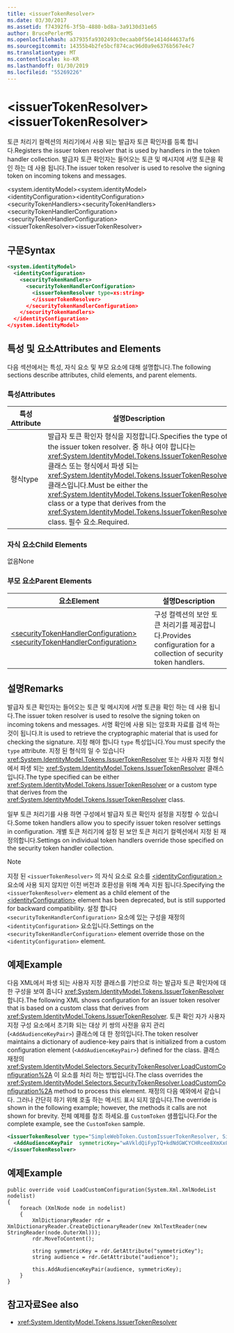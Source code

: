 ```yaml
---
title: <issuerTokenResolver>
ms.date: 03/30/2017
ms.assetid: f74392f6-3f5b-4880-bd8a-3a9130d31e65
author: BrucePerlerMS
ms.openlocfilehash: a37935fa9302493c0ecaab0f56e1414d44637af6
ms.sourcegitcommit: 14355b4b2fe5bcf874cac96d0a9e6376b567e4c7
ms.translationtype: MT
ms.contentlocale: ko-KR
ms.lasthandoff: 01/30/2019
ms.locfileid: "55269226"
---
```

# <a name="issuertokenresolver"></a><span data-ttu-id="49e41-101">\<issuerTokenResolver></span><span class="sxs-lookup"><span data-stu-id="49e41-101">\<issuerTokenResolver></span></span>
<span data-ttu-id="49e41-102">토큰 처리기 컬렉션의 처리기에서 사용 되는 발급자 토큰 확인자를 등록 합니다.</span><span class="sxs-lookup"><span data-stu-id="49e41-102">Registers the issuer token resolver that is used by handlers in the token handler collection.</span></span> <span data-ttu-id="49e41-103">발급자 토큰 확인자는 들어오는 토큰 및 메시지에 서명 토큰을 확인 하는 데 사용 됩니다.</span><span class="sxs-lookup"><span data-stu-id="49e41-103">The issuer token resolver is used to resolve the signing token on incoming tokens and messages.</span></span>  
  
 <span data-ttu-id="49e41-104">\<system.identityModel></span><span class="sxs-lookup"><span data-stu-id="49e41-104">\<system.identityModel></span></span>  
<span data-ttu-id="49e41-105">\<identityConfiguration></span><span class="sxs-lookup"><span data-stu-id="49e41-105">\<identityConfiguration></span></span>  
<span data-ttu-id="49e41-106">\<securityTokenHandlers></span><span class="sxs-lookup"><span data-stu-id="49e41-106">\<securityTokenHandlers></span></span>  
<span data-ttu-id="49e41-107">\<securityTokenHandlerConfiguration></span><span class="sxs-lookup"><span data-stu-id="49e41-107">\<securityTokenHandlerConfiguration></span></span>  
<span data-ttu-id="49e41-108">\<issuerTokenResolver></span><span class="sxs-lookup"><span data-stu-id="49e41-108">\<issuerTokenResolver></span></span>  
  
## <a name="syntax"></a><span data-ttu-id="49e41-109">구문</span><span class="sxs-lookup"><span data-stu-id="49e41-109">Syntax</span></span>  
  
```xml  
<system.identityModel>  
  <identityConfiguration>  
    <securityTokenHandlers>  
      <securityTokenHandlerConfiguration>  
        <issuerTokenResolver type=xs:string>  
        </issuerTokenResolver>  
      </securityTokenHandlerConfiguration>  
    </securityTokenHandlers>  
  </identityConfiguration>  
</system.identityModel>  
```  
  
## <a name="attributes-and-elements"></a><span data-ttu-id="49e41-110">특성 및 요소</span><span class="sxs-lookup"><span data-stu-id="49e41-110">Attributes and Elements</span></span>  
 <span data-ttu-id="49e41-111">다음 섹션에서는 특성, 자식 요소 및 부모 요소에 대해 설명합니다.</span><span class="sxs-lookup"><span data-stu-id="49e41-111">The following sections describe attributes, child elements, and parent elements.</span></span>  
  
### <a name="attributes"></a><span data-ttu-id="49e41-112">특성</span><span class="sxs-lookup"><span data-stu-id="49e41-112">Attributes</span></span>  
  
|<span data-ttu-id="49e41-113">특성</span><span class="sxs-lookup"><span data-stu-id="49e41-113">Attribute</span></span>|<span data-ttu-id="49e41-114">설명</span><span class="sxs-lookup"><span data-stu-id="49e41-114">Description</span></span>|  
|---------------|-----------------|  
|<span data-ttu-id="49e41-115">형식</span><span class="sxs-lookup"><span data-stu-id="49e41-115">type</span></span>|<span data-ttu-id="49e41-116">발급자 토큰 확인자 형식을 지정합니다.</span><span class="sxs-lookup"><span data-stu-id="49e41-116">Specifies the type of the issuer token resolver.</span></span> <span data-ttu-id="49e41-117">중 하나 여야 합니다는 <xref:System.IdentityModel.Tokens.IssuerTokenResolver> 클래스 또는 형식에서 파생 되는 <xref:System.IdentityModel.Tokens.IssuerTokenResolver> 클래스입니다.</span><span class="sxs-lookup"><span data-stu-id="49e41-117">Must be either the <xref:System.IdentityModel.Tokens.IssuerTokenResolver> class or a type that derives from the <xref:System.IdentityModel.Tokens.IssuerTokenResolver> class.</span></span> <span data-ttu-id="49e41-118">필수 요소.</span><span class="sxs-lookup"><span data-stu-id="49e41-118">Required.</span></span>|  
  
### <a name="child-elements"></a><span data-ttu-id="49e41-119">자식 요소</span><span class="sxs-lookup"><span data-stu-id="49e41-119">Child Elements</span></span>  
 <span data-ttu-id="49e41-120">없음</span><span class="sxs-lookup"><span data-stu-id="49e41-120">None</span></span>  
  
### <a name="parent-elements"></a><span data-ttu-id="49e41-121">부모 요소</span><span class="sxs-lookup"><span data-stu-id="49e41-121">Parent Elements</span></span>  
  
|<span data-ttu-id="49e41-122">요소</span><span class="sxs-lookup"><span data-stu-id="49e41-122">Element</span></span>|<span data-ttu-id="49e41-123">설명</span><span class="sxs-lookup"><span data-stu-id="49e41-123">Description</span></span>|  
|-------------|-----------------|  
|[<span data-ttu-id="49e41-124">\<securityTokenHandlerConfiguration></span><span class="sxs-lookup"><span data-stu-id="49e41-124">\<securityTokenHandlerConfiguration></span></span>](../../../../../docs/framework/configure-apps/file-schema/windows-identity-foundation/securitytokenhandlerconfiguration.md)|<span data-ttu-id="49e41-125">구성 컬렉션의 보안 토큰 처리기를 제공합니다.</span><span class="sxs-lookup"><span data-stu-id="49e41-125">Provides configuration for a collection of security token handlers.</span></span>|  
  
## <a name="remarks"></a><span data-ttu-id="49e41-126">설명</span><span class="sxs-lookup"><span data-stu-id="49e41-126">Remarks</span></span>  
 <span data-ttu-id="49e41-127">발급자 토큰 확인자는 들어오는 토큰 및 메시지에 서명 토큰을 확인 하는 데 사용 됩니다.</span><span class="sxs-lookup"><span data-stu-id="49e41-127">The issuer token resolver is used to resolve the signing token on incoming tokens and messages.</span></span> <span data-ttu-id="49e41-128">서명 확인에 사용 되는 암호화 자료를 검색 하는 것이 됩니다.</span><span class="sxs-lookup"><span data-stu-id="49e41-128">It is used to retrieve the cryptographic material that is used for checking the signature.</span></span> <span data-ttu-id="49e41-129">지정 해야 합니다 `type` 특성입니다.</span><span class="sxs-lookup"><span data-stu-id="49e41-129">You must specify the `type` attribute.</span></span> <span data-ttu-id="49e41-130">지정 된 형식의 일 수 있습니다 <xref:System.IdentityModel.Tokens.IssuerTokenResolver> 또는 사용자 지정 형식에서 파생 되는 <xref:System.IdentityModel.Tokens.IssuerTokenResolver> 클래스입니다.</span><span class="sxs-lookup"><span data-stu-id="49e41-130">The type specified can be either <xref:System.IdentityModel.Tokens.IssuerTokenResolver> or a custom type that derives from the <xref:System.IdentityModel.Tokens.IssuerTokenResolver> class.</span></span>  
  
 <span data-ttu-id="49e41-131">일부 토큰 처리기를 사용 하면 구성에서 발급자 토큰 확인자 설정을 지정할 수 있습니다.</span><span class="sxs-lookup"><span data-stu-id="49e41-131">Some token handlers allow you to specify issuer token resolver settings in configuration.</span></span> <span data-ttu-id="49e41-132">개별 토큰 처리기에 설정 된 보안 토큰 처리기 컬렉션에서 지정 된 재정의합니다.</span><span class="sxs-lookup"><span data-stu-id="49e41-132">Settings on individual token handlers override those specified on the security token handler collection.</span></span>  
  
> [!NOTE]
>  <span data-ttu-id="49e41-133">지정 된 `<issuerTokenResolver>` 의 자식 요소로 요소를 [ \<identityConfiguration >](../../../../../docs/framework/configure-apps/file-schema/windows-identity-foundation/identityconfiguration.md) 요소에 사용 되지 않지만 이전 버전과 호환성을 위해 계속 지원 됩니다.</span><span class="sxs-lookup"><span data-stu-id="49e41-133">Specifying the `<issuerTokenResolver>` element as a child element of the [\<identityConfiguration>](../../../../../docs/framework/configure-apps/file-schema/windows-identity-foundation/identityconfiguration.md) element has been deprecated, but is still supported for backward compatibility.</span></span> <span data-ttu-id="49e41-134">설정 합니다 `<securityTokenHandlerConfiguration>` 요소에 있는 구성을 재정의 `<identityConfiguration>` 요소입니다.</span><span class="sxs-lookup"><span data-stu-id="49e41-134">Settings on the `<securityTokenHandlerConfiguration>` element override those on the `<identityConfiguration>` element.</span></span>  
  
## <a name="example"></a><span data-ttu-id="49e41-135">예제</span><span class="sxs-lookup"><span data-stu-id="49e41-135">Example</span></span>  
 <span data-ttu-id="49e41-136">다음 XML에서 파생 되는 사용자 지정 클래스를 기반으로 하는 발급자 토큰 확인자에 대 한 구성을 보여 줍니다 <xref:System.IdentityModel.Tokens.IssuerTokenResolver>합니다.</span><span class="sxs-lookup"><span data-stu-id="49e41-136">The following XML shows configuration for an issuer token resolver that is based on a custom class that derives from <xref:System.IdentityModel.Tokens.IssuerTokenResolver>.</span></span> <span data-ttu-id="49e41-137">토큰 확인 자가 사용자 지정 구성 요소에서 초기화 되는 대상 키 쌍의 사전을 유지 관리 (`<AddAudienceKeyPair>`) 클래스에 대 한 정의입니다.</span><span class="sxs-lookup"><span data-stu-id="49e41-137">The token resolver maintains a dictionary of audience-key pairs that is initialized from a custom configuration element (`<AddAudienceKeyPair>`) defined for the class.</span></span> <span data-ttu-id="49e41-138">클래스 재정의 <xref:System.IdentityModel.Selectors.SecurityTokenResolver.LoadCustomConfiguration%2A> 이 요소를 처리 하는 방법입니다.</span><span class="sxs-lookup"><span data-stu-id="49e41-138">The class overrides the <xref:System.IdentityModel.Selectors.SecurityTokenResolver.LoadCustomConfiguration%2A> method to process this element.</span></span> <span data-ttu-id="49e41-139">재정의 다음 예와에서 같습니다. 그러나 간단히 하기 위해 호출 하는 메서드 표시 되지 않습니다.</span><span class="sxs-lookup"><span data-stu-id="49e41-139">The override is shown in the following example; however, the methods it calls are not shown for brevity.</span></span> <span data-ttu-id="49e41-140">전체 예제를 참조 하세요.를 `CustomToken` 샘플입니다.</span><span class="sxs-lookup"><span data-stu-id="49e41-140">For the complete example, see the `CustomToken` sample.</span></span>  
  
```xml  
<issuerTokenResolver type="SimpleWebToken.CustomIssuerTokenResolver, SimpleWebToken">  
  <AddAudienceKeyPair  symmetricKey="wAVkldQiFypTQ+kdNdGWCYCHRcee8XmXxOvgmak8vSY=" audience="http://localhost:19851/" />  
</issuerTokenResolver>  
```  
  
## <a name="example"></a><span data-ttu-id="49e41-141">예제</span><span class="sxs-lookup"><span data-stu-id="49e41-141">Example</span></span>  
  
```  
public override void LoadCustomConfiguration(System.Xml.XmlNodeList nodelist)  
{  
    foreach (XmlNode node in nodelist)  
    {  
        XmlDictionaryReader rdr = XmlDictionaryReader.CreateDictionaryReader(new XmlTextReader(new StringReader(node.OuterXml)));  
        rdr.MoveToContent();  
  
        string symmetricKey = rdr.GetAttribute("symmetricKey");  
        string audience = rdr.GetAttribute("audience");  
  
        this.AddAudienceKeyPair(audience, symmetricKey);  
    }  
}  
```  
  
## <a name="see-also"></a><span data-ttu-id="49e41-142">참고자료</span><span class="sxs-lookup"><span data-stu-id="49e41-142">See also</span></span>
- <xref:System.IdentityModel.Tokens.IssuerTokenResolver>
